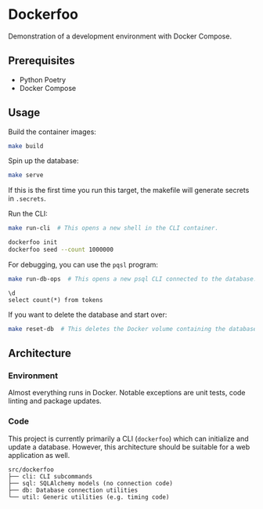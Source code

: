 # Dockerfoo

Demonstration of a development environment with Docker Compose.

## Prerequisites

- Python Poetry
- Docker Compose

## Usage

Build the container images:

```sh
make build
```

Spin up the database:

```sh
make serve
```

If this is the first time you run this target, the makefile will generate secrets in
`.secrets`.

Run the CLI:

```sh
make run-cli  # This opens a new shell in the CLI container.
```

```sh
dockerfoo init
dockerfoo seed --count 1000000
```

For debugging, you can use the `pqsl` program:

```sh
make run-db-ops  # This opens a new psql CLI connected to the database.
```

```pgsql
\d
select count(*) from tokens
```

If you want to delete the database and start over:

```sh
make reset-db  # This deletes the Docker volume containing the database files.
```

## Architecture

### Environment

Almost everything runs in Docker. Notable exceptions are unit tests, code linting and
package updates.

### Code

This project is currently primarily a CLI (`dockerfoo`) which can initialize and update
a database. However, this architecture should be suitable for a web application as well.

```
src/dockerfoo
├── cli: CLI subcommands
├── sql: SQLAlchemy models (no connection code)
├── db: Database connection utilities
└── util: Generic utilities (e.g. timing code)
```
